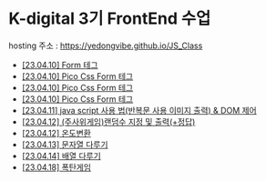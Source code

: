 # K-digital 3기 FrontEnd 수업
hosting 주소 : <a href =https://yedongvibe.github.io/JS_Class>https://yedongvibe.github.io/JS_Class</a>
+ <a href = "./01/01.html">[23.04.10] Form 테그</a>
+ <a href = "./02/02.html">[23.04.10] Pico Css Form 테그</a>
+ <a href = "./03/03.html">[23.04.10] Pico Css Form 테그</a>
+ <a href = "./03/03.js">[23.04.10] Pico Css Form 테그</a>
+ <a href = "./03/03_2.js">[23.04.11]  java script 사용 법(반복문 사용 이미지 출력) & DOM 제어 </a>
+ <a href = "./04/04.html">[23.04.12] (주사위게임)랜덤수 지정 및 출력(+정답) </a>
+ <a href = "./04/04_2.html">[23.04.12] 온도변환 </a>
+ <a href = "./05/05.html">[23.04.13] 문자열 다루기 </a>
+ <a href = "./05/05_1.html">[23.04.14] 배열 다루기 </a>
+ <a href = "./05/05_2.html">[23.04.18] 폭탄게임 </a>